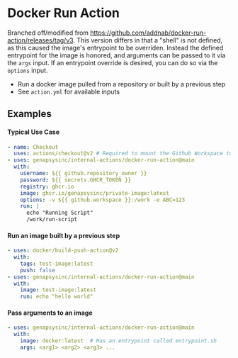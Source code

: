 # Docker Run Action

Branched off/modified from https://github.com/addnab/docker-run-action/releases/tag/v3. This version differs in that a "shell" is not defined, as this caused the image's entrypoint to be overriden. Instead the defined entrypoint for the image is honored, and arguments can be passed to it via the `args` input. If an entrypoint override is desired, you can do so via the `options` input.

- Run a docker image pulled from a repository or built by a previous step
- See `action.yml` for available inputs

## Examples

#### Typical Use Case

```yaml
- name: Checkout
  uses: actions/checkout@v2 # Required to mount the Github Workspace to a volume
- uses: genapsysinc/internal-actions/docker-run-action@main
  with:
    username: ${{ github.repository_owner }}
    password: ${{ secrets.GHCR_TOKEN }}
    registry: ghcr.io
    image: ghcr.io/genapsysinc/private-image:latest
    options: -v ${{ github.workspace }}:/work -e ABC=123
    run: |
      echo "Running Script"
      /work/run-script
```

#### Run an image built by a previous step
```yaml
- uses: docker/build-push-action@v2
  with:
    tags: test-image:latest
    push: false
- uses: genapsysinc/internal-actions/docker-run-action@main
  with:
    image: test-image:latest
    run: echo "hello world"
```

#### Pass arguments to an image
```yaml
- uses: genapsysinc/internal-actions/docker-run-action@main
  with:
    image: docker:latest  # Has an entrypoint called entrypoint.sh
    args: <arg1> <arg2> <arg3> ...
```
